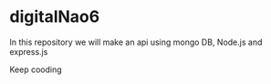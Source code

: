 # digitalNao6

In this repository we will make an api using mongo DB, Node.js and express.js

Keep cooding
